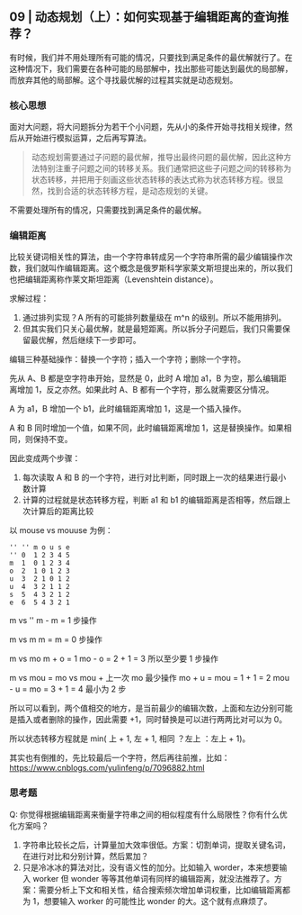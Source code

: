## 09 | 动态规划（上）：如何实现基于编辑距离的查询推荐？

有时候，我们并不用处理所有可能的情况，只要找到满足条件的最优解就行了。在这种情况下，我们需要在各种可能的局部解中，找出那些可能达到最优的局部解，而放弃其他的局部解。这个寻找最优解的过程其实就是动态规划。

### 核心思想

面对大问题，将大问题拆分为若干个小问题，先从小的条件开始寻找相关规律，然后从开始进行模拟运算，之后再写算法。

> 动态规划需要通过子问题的最优解，推导出最终问题的最优解，因此这种方法特别注重子问题之间的转移关系。我们通常把这些子问题之间的转移称为状态转移，并把用于刻画这些状态转移的表达式称为状态转移方程。很显然，找到合适的状态转移方程，是动态规划的关键。

不需要处理所有的情况，只需要找到满足条件的最优解。

### 编辑距离

比较关键词相关性的算法，由一个字符串转成另一个字符串所需的最少编辑操作次数，我们就叫作编辑距离。这个概念是俄罗斯科学家莱文斯坦提出来的，所以我们也把编辑距离称作莱文斯坦距离（Levenshtein distance）。

求解过程：

1. 通过排列实现？A 所有的可能排列数量级在 m^n 的级别。所以不能用排列。
2. 但其实我们只关心最优解，就是最短距离。所以拆分子问题后，我们只需要保留最优解，然后继续下一步即可。

编辑三种基础操作：替换一个字符；插入一个字符；删除一个字符。

先从 A、B 都是空字符串开始，显然是 0，此时 A 增加 a1，B 为空，那么编辑距离增加 1，反之亦然。如果此时 A、B 都有一个字符，那么就需要区分情况。

A 为 a1，B 增加一个 b1，此时编辑距离增加 1，这是一个插入操作。

A 和 B 同时增加一个值，如果不同，此时编辑距离增加 1，这是替换操作。如果相同，则保持不变。

因此变成两个步骤：

1. 每次读取 A 和 B 的一个字符，进行对比判断，同时跟上一次的结果进行最小数计算
2. 计算的过程就是状态转移方程，判断 a1 和 b1 的编辑距离是否相等，然后跟上次计算后的距离比较

以 mouse vs mouuse 为例：

```
'' '' m o u s e
'' 0  1 2 3 4 5
m  1  0 1 2 3 4
o  2  1 0 1 2 3
u  3  2 1 0 1 2
u  4  3 2 1 1 2
s  5  4 3 2 1 2
e  6  5 4 3 2 1
```

m vs ''
m - m = 1 步操作

m vs m
m = m = 0 步操作

m vs mo
m + o = 1
mo - o = 2 + 1 = 3
所以至少要 1 步操作

m vs mou
= mo vs mou + 上一次 mo 最少操作
mo + u = mou = 1 + 1 = 2
mou - u = mo = 3 + 1 = 4
最小为 2 步

所以可以看到，两个值相交的地方，是当前最少的编辑次数，上面和左边分别可能是插入或者删除的操作，因此需要 +1，同时替换是可以进行两两比对可以为 0。

所以状态转移方程就是 min( 上 + 1, 左 + 1, 相同 ？左上 ：左上 + 1)。

其实也有倒推的，先比较最后一个字符，然后再往前推，比如： <https://www.cnblogs.com/yulinfeng/p/7096882.html>

### 思考题

Q: 你觉得根据编辑距离来衡量字符串之间的相似程度有什么局限性？你有什么优化方案吗？

1. 字符串比较长之后，计算量加大效率很低。方案：切割单词，提取关键名词，在进行对比和分别计算，然后累加？
2. 只是冷冰冰的算法对比，没有语义性的加分。比如输入 worder，本来想要输入 worker 但 wonder 等等其他单词有同样的编辑距离，就没法推荐了。方案：需要分析上下文和相关性，结合搜索频次增加单词权重，比如编辑距离都为 1，想要输入 worker 的可能性比 wonder 的大。这个就有点麻烦了。
